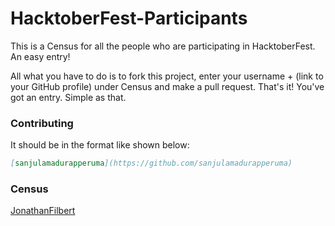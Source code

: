 # HacktoberFest-Participants
This is a Census for all the people who are participating in HacktoberFest. An easy entry!

All what you have to do is to fork this project, enter your username + (link to your GitHub profile) under Census and make a pull request. That's it! You've got an entry. Simple as that.

### Contributing
It should be in the format like shown below:

```markdown
[sanjulamadurapperuma](https://github.com/sanjulamadurapperuma)
```

### Census
[JonathanFilbert](https://github.com/jonathanfilbert)

